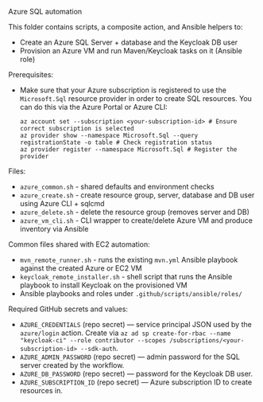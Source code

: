 Azure SQL automation

This folder contains scripts, a composite action, and Ansible helpers to:
- Create an Azure SQL Server + database and the Keycloak DB user
- Provision an Azure VM and run Maven/Keycloak tasks on it (Ansible role)

Prerequisites:
- Make sure that your Azure subscription is registered to use the `Microsoft.Sql` resource provider in order to create SQL resources. You can do this via the Azure Portal or Azure CLI:
  ```
  az account set --subscription <your-subscription-id> # Ensure correct subscription is selected
  az provider show --namespace Microsoft.Sql --query registrationState -o table # Check registration status
  az provider register --namespace Microsoft.Sql # Register the provider
  ``` 

Files:
- `azure_common.sh` - shared defaults and environment checks
- `azure_create.sh` - create resource group, server, database and DB user using Azure CLI + sqlcmd
- `azure_delete.sh` - delete the resource group (removes server and DB)
- `azure_vm_cli.sh` - CLI wrapper to create/delete Azure VM and produce inventory via Ansible

Common files shared with EC2 automation:
- `mvn_remote_runner.sh` - runs the existing `mvn.yml` Ansible playbook against the created Azure or EC2 VM
- `keycloak_remote_installer.sh` - shell script that runs the Ansible playbook to install Keycloak on the provisioned VM
- Ansible playbooks and roles under `.github/scripts/ansible/roles/`

Required GitHub secrets and values:
- `AZURE_CREDENTIALS` (repo secret) — service principal JSON used by the `azure/login` action. Create via `az ad sp create-for-rbac --name "keycloak-ci" --role contributor --scopes /subscriptions/<your-subscription-id> --sdk-auth`.
- `AZURE_ADMIN_PASSWORD` (repo secret) — admin password for the SQL server created by the workflow.
- `AZURE_DB_PASSWORD` (repo secret) — password for the Keycloak DB user.
- `AZURE_SUBSCRIPTION_ID` (repo secret) — Azure subscription ID to create resources in.